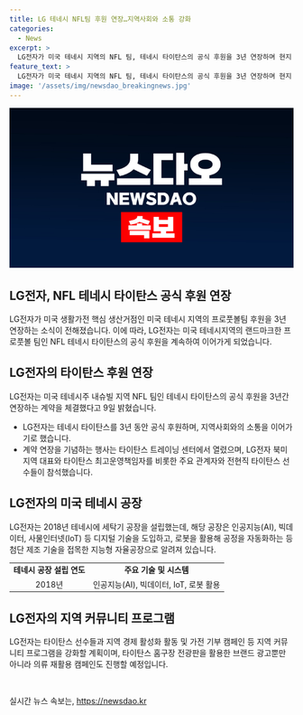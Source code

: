 ```yaml
---
title: LG 테네시 NFL팀 후원 연장…지역사회와 소통 강화
categories:
  - News
excerpt: >
  LG전자가 미국 테네시 지역의 NFL 팀, 테네시 타이탄스의 공식 후원을 3년 연장하며 현지 커뮤니티와 소통을 강화한다. 행사에는 고위 단체 관계자 및 전 타이탄스 선수들이 참석했고, 후원을 통해 지역 경제 및 커뮤니티 프로그램을 지원할 계획이다. LG전자는 또한 지능형 자율공장을 운영하며, 선수들과 지역주민들이 참여하는 의류 재활용 캠페인을 진행해왔다. LG전자는 타이탄스 후원을 통해 미국 시장에서 브랜드 입지를 강화하고 있다.
feature_text: >
  LG전자가 미국 테네시 지역의 NFL 팀, 테네시 타이탄스의 공식 후원을 3년 연장하며 현지 커뮤니티와 소통을 강화한다. 행사에는 고위 단체 관계자 및 전 타이탄스 선수들이 참석했고, 후원을 통해 지역 경제 및 커뮤니티 프로그램을 지원할 계획이다. LG전자는 또한 지능형 자율공장을 운영하며, 선수들과 지역주민들이 참여하는 의류 재활용 캠페인을 진행해왔다. LG전자는 타이탄스 후원을 통해 미국 시장에서 브랜드 입지를 강화하고 있다.
image: '/assets/img/newsdao_breakingnews.jpg'
---
```


<p><img src="/assets/img/newsdao_breakingnews.jpg" alt="implanttips 속보" /></p>

<h2>LG전자, NFL 테네시 타이탄스 공식 후원 연장</h2>

<p data-ke-size="size16">LG전자가 미국 생활가전 핵심 생산거점인 미국 테네시 지역의 프로풋볼팀 후원을 3년 연장하는 소식이 전해졌습니다. 이에 따라, LG전자는 미국 테네시지역의 랜드마크한 프로풋볼 팀인 NFL 테네시 타이탄스의 공식 후원을 계속하여 이어가게 되었습니다.</p>

<h2 data-ke-size="size26">LG전자의 타이탄스 후원 연장</h2>

<p data-ke-size="size16">LG전자는 미국 테네시주 내슈빌 지역 NFL 팀인 테네시 타이탄스의 공식 후원을 3년간 연장하는 계약을 체결했다고 9일 밝혔습니다.</p>

<ul>
    <li>LG전자는 테네시 타이탄스를 3년 동안 공식 후원하며, 지역사회와의 소통을 이어가기로 했습니다.</li>
    <li>계약 연장을 기념하는 행사는 타이탄스 트레이닝 센터에서 열렸으며, LG전자 북미지역 대표와 타이탄스 최고운영책임자를 비롯한 주요 관계자와 전현직 타이탄스 선수들이 참석했습니다.</li>
</ul>

<h2 data-ke-size="size26">LG전자의 미국 테네시 공장</h2>

<p data-ke-size="size16">LG전자는 2018년 테네시에 세탁기 공장을 설립했는데, 해당 공장은 인공지능(AI), 빅데이터, 사물인터넷(IoT) 등 디지털 기술을 도입하고, 로봇을 활용해 공정을 자동화하는 등 첨단 제조 기술을 접목한 지능형 자율공장으로 알려져 있습니다.</p>

<table>
    <tr>
        <td style="text-align: center; height: 17px;"><b>테네시 공장 설립 연도</b></td>
        <td style="text-align: center; height: 17px;"><b>주요 기술 및 시스템</b></td>
    </tr>
    <tr>
        <td style="text-align: center; height: 17px;">2018년</td>
        <td style="text-align: center; height: 17px;">인공지능(AI), 빅데이터, IoT, 로봇 활용</td>
    </tr>
</table>

<h2 data-ke-size="size26">LG전자의 지역 커뮤니티 프로그램</h2>

<p data-ke-size="size16">LG전자는 타이탄스 선수들과 지역 경제 활성화 활동 및 가전 기부 캠페인 등 지역 커뮤니티 프로그램을 강화할 계획이며, 타이탄스 홈구장 전광판을 활용한 브랜드 광고뿐만 아니라 의류 재활용 캠페인도 진행할 예정입니다.</p>

<p data-ke-size="size16">&nbsp;</p>
실시간 뉴스 속보는, <a href="https://newsdao.kr" rel="dofollow">https://newsdao.kr</a>


